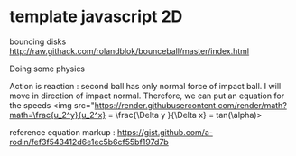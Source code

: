 # template javascript 2D
bouncing disks
http://raw.githack.com/rolandblok/bounceball/master/index.html
 
Doing some physics 


Action is reaction : second ball has only normal force of impact ball. I will move in direction of impact normal. Therefore, we can put an equation for the speeds
<img src="https://render.githubusercontent.com/render/math?math=\frac{u_2^y}{u_2^x}  = \frac{\Delta y }{\Delta x} = tan(\alpha)>




reference equation markup : https://gist.github.com/a-rodin/fef3f543412d6e1ec5b6cf55bf197d7b